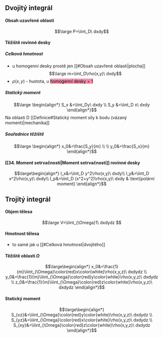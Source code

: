 ## Dvojitý integrál

#### Obsah uzavřené oblasti
$$\large P=\iint_D\  dxdy$$
#### Těžiště rovinné desky
##### Celková hmotnost
- u homogenní desky prostě jen [[#Obsah uzavřené oblasti|plocha]]
$$\large m=\iint_D\rho(x,y)\ dxdy$$
- $\rho(x,y)$ - hustota, u <mark style="background: #FF5582A6;">homogenní desky = 1</mark>

##### Statický moment
$$\large
\begin{align*}
S_x &=\iint_Dy\ dxdy \\
S_y &=\iint_D x\ dxdy
\end{align*}$$
Na oblasti D
[[Definice#Statický moment síly k bodu (vázaný moment)|mechanika]]

##### Souřadnice těžiště 
$$\large 
\begin{align*}
x_0&=\frac{S_y}{m} \\ \\
y_0&=\frac{S_x}{m}
\end{align*}$$
#### [[34. Moment setrvačnosti|Moment setrvačnosti]] rovinné desky
$$\large\begin{align*}
I_x&=\iint_D y^2\rho(x,y)\ dxdy\\
I_y&=\iint_D x^2\rho(x,y)\ dxdy\\ 
I_p&=\iint_D (x^2+y^2)\rho(x,y)\ dxdy & \text{polární moment}
\end{align*}$$
## Trojitý integrál 

#### Objem tělesa
$$\large
V=\iiint_{\Omega}1\ dxdydz
$$
#### Hmotnost tělesa
- to samé jak u [[#Celková hmotnost|dvojitého]]

#### Těžiště oblasti $\Omega$ 
$$\large\begin{align*}
x_0&=\frac{1}{m}\iiint_{\Omega}\color{red}x\color{white}\rho(x,y,z)\ dxdydz \\
y_0&=\frac{1}{m}\iiint_{\Omega}\color{red}y\color{white}\rho(x,y,z)\ dxdydz \\
z_0&=\frac{1}{m}\iiint_{\Omega}\color{red}z\color{white}\rho(x,y,z)\ dxdydz
\end{align*}$$
#### Statický moment
$$\large\begin{align*}
S_{xz}&=\iiint_{\Omega}\color{red}y\color{white}\rho(x,y,z)\ dxdydz \\
S_{yz}&=\iiint_{\Omega}\color{red}x\color{white}\rho(x,y,z)\ dxdydz \\
S_{xy}&=\iiint_{\Omega}\color{red}z\color{white}\rho(x,y,z)\ dxdydz
\end{align*}$$